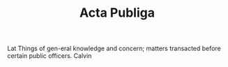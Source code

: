---
title: Acta Publiga
letter: A
permalink: "/definitions/bld-acta-publiga.html"
body: Lat Things of gen-eral knowledge and concern; matters transacted before certain
  public officers. Calvin
published_at: '2018-07-07'
source: Black's Law Dictionary 2nd Ed (1910)
layout: post
---